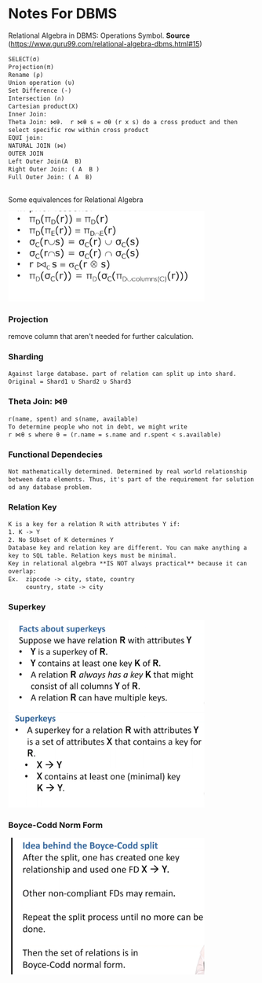 # Notes For DBMS

Relational Algebra in DBMS: Operations Symbol. **Source** (https://www.guru99.com/relational-algebra-dbms.html#15)
```
SELECT(σ)
Projection(π)
Rename (ρ)
Union operation (υ)
Set Difference (-)
Intersection (∩)
Cartesian product(X)
Inner Join:
Theta Join: ⋈θ.  r ⋈θ s = σθ (r x s) do a cross product and then select specific row within cross product
EQUI join:
NATURAL JOIN (⋈)
OUTER JOIN 
Left Outer Join(A  B)
Right Outer Join: ( A  B )
Full Outer Join: ( A  B)


```
Some equivalences for Relational Algebra

<img src="/img/eq_relation_algebra.png" alt="eqra" width="400"/>


### Projection

remove column that aren't needed for further calculation.

### Sharding
```
Against large database. part of relation can split up into shard. Original = Shard1 υ Shard2 υ Shard3
```

### Theta Join: ⋈θ
```
r(name, spent) and s(name, available)
To determine people who not in debt, we might write
r ⋈θ s where θ = (r.name = s.name and r.spent < s.available)
```

### Functional Dependecies

```
Not mathematically determined. Determined by real world relationship between data elements. Thus, it's part of the requirement for solution od any database problem.
```

### Relation Key
```
K is a key for a relation R with attributes Y if:
1. K -> Y
2. No SUbset of K determines Y
Database key and relation key are different. You can make anything a key to SQL table. Relation keys must be minimal.
Key in relational algebra **IS NOT always practical** because it can overlap:
Ex.  zipcode -> city, state, country
     country, state -> city

```
### Superkey
<img src="img/superkey.png" alt="eqra" width="400"/>
<img src="img/superkey2.png" alt="eqra" width="400"/>

### Boyce-Codd Norm Form
<img src="img/BCNF.png" alt="eqra" width="400"/>

